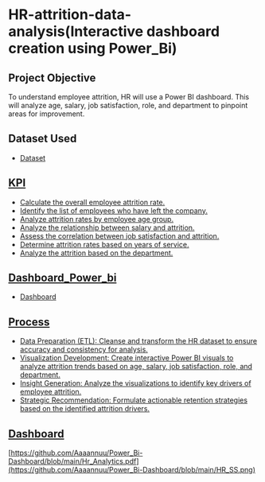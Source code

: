 # HR-attrition-data-analysis(Interactive dashboard creation using Power_Bi) 
## Project Objective
To understand employee attrition, HR will use a Power BI dashboard. This will analyze age, salary, job satisfaction, role, and department to pinpoint areas for improvement.

## Dataset Used
- <a href="https://github.com/Aaaannuu/Power_Bi-Dashboard/blob/main/HR_Analytics.csv"> Dataset

## KPI 
- Calculate the overall employee attrition rate.
- Identify the list of employees who have left the company.
- Analyze attrition rates by employee age group.
- Analyze the relationship between salary and attrition.
- Assess the correlation between job satisfaction and attrition.
- Determine attrition rates based on years of service.
- Analyze the attrition based on the department.

## Dashboard_Power_bi
- <a href="https://github.com/Aaaannuu/Power_Bi-Dashboard/blob/main/Hr_Analytics.pdf"> Dashboard

## Process
- Data Preparation (ETL): Cleanse and transform the HR dataset to ensure accuracy and consistency for analysis.
- Visualization Development: Create interactive Power BI visuals to analyze attrition trends based on age, salary, job satisfaction, role, and department.
- Insight Generation: Analyze the visualizations to identify key drivers of employee attrition.
- Strategic Recommendation: Formulate actionable retention strategies based on the identified attrition drivers.
  
## Dashboard
[https://github.com/Aaaannuu/Power_Bi-Dashboard/blob/main/Hr_Analytics.pdf](https://github.com/Aaaannuu/Power_Bi-Dashboard/blob/main/HR_SS.png)
